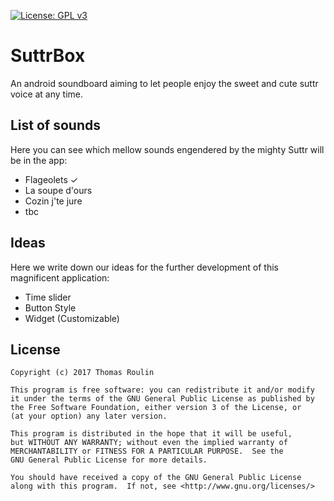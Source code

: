 [![License: GPL v3](https://img.shields.io/badge/License-GPL%20v3-blue.svg)](http://www.gnu.org/licenses/gpl-3.0)

# SuttrBox
An android soundboard aiming to let people enjoy the sweet and cute suttr voice at any time.

## List of sounds
Here you can see which mellow sounds engendered by the mighty Suttr will be in the app:

* Flageolets ✓
* La soupe d'ours
* Cozin j'te jure
* tbc

## Ideas
Here we write down our ideas for the further development of this magnificent application:

* Time slider
* Button Style
* Widget (Customizable)

## License

```
Copyright (c) 2017 Thomas Roulin

This program is free software: you can redistribute it and/or modify
it under the terms of the GNU General Public License as published by
the Free Software Foundation, either version 3 of the License, or
(at your option) any later version.

This program is distributed in the hope that it will be useful,
but WITHOUT ANY WARRANTY; without even the implied warranty of
MERCHANTABILITY or FITNESS FOR A PARTICULAR PURPOSE.  See the
GNU General Public License for more details.

You should have received a copy of the GNU General Public License
along with this program.  If not, see <http://www.gnu.org/licenses/>
```
